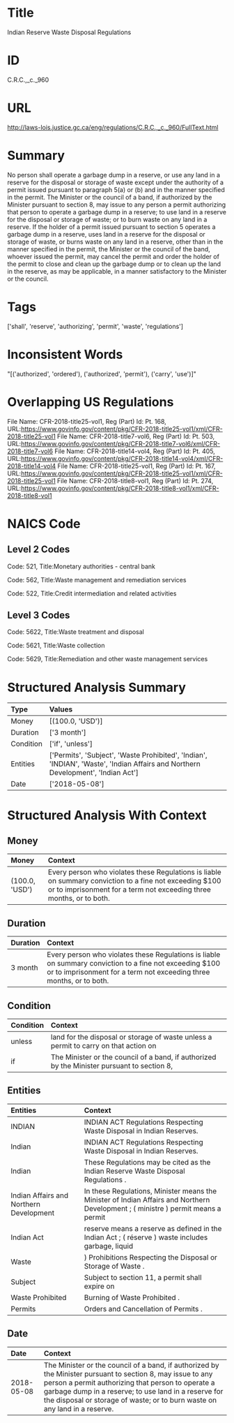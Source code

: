 # Title
Indian Reserve Waste Disposal Regulations


# ID
C.R.C.,_c._960

# URL
http://laws-lois.justice.gc.ca/eng/regulations/C.R.C.,_c._960/FullText.html


# Summary
No person shall operate a garbage dump in a reserve, or use any land in a reserve for the disposal or storage of waste except under the authority of a permit issued pursuant to paragraph 5(a) or (b) and in the manner specified in the permit.
The Minister or the council of a band, if authorized by the Minister pursuant to section 8, may issue to any person a permit authorizing that person to operate a garbage dump in a reserve; to use land in a reserve for the disposal or storage of waste; or to burn waste on any land in a reserve.
If the holder of a permit issued pursuant to section 5 operates a garbage dump in a reserve, uses land in a reserve for the disposal or storage of waste, or burns waste on any land in a reserve, other than in the manner specified in the permit, the Minister or the council of the band, whoever issued the permit, may cancel the permit and order the holder of the permit to close and clean up the garbage dump or to clean up the land in the reserve, as may be applicable, in a manner satisfactory to the Minister or the council.


# Tags
['shall', 'reserve', 'authorizing', 'permit', 'waste', 'regulations']


# Inconsistent Words
"[('authorized', 'ordered'), ('authorized', 'permit'), ('carry', 'use')]"


# Overlapping US Regulations
File Name: CFR-2018-title25-vol1, Reg (Part) Id: Pt. 168, URL:https://www.govinfo.gov/content/pkg/CFR-2018-title25-vol1/xml/CFR-2018-title25-vol1
File Name: CFR-2018-title7-vol6, Reg (Part) Id: Pt. 503, URL:https://www.govinfo.gov/content/pkg/CFR-2018-title7-vol6/xml/CFR-2018-title7-vol6
File Name: CFR-2018-title14-vol4, Reg (Part) Id: Pt. 405, URL:https://www.govinfo.gov/content/pkg/CFR-2018-title14-vol4/xml/CFR-2018-title14-vol4
File Name: CFR-2018-title25-vol1, Reg (Part) Id: Pt. 167, URL:https://www.govinfo.gov/content/pkg/CFR-2018-title25-vol1/xml/CFR-2018-title25-vol1
File Name: CFR-2018-title8-vol1, Reg (Part) Id: Pt. 274, URL:https://www.govinfo.gov/content/pkg/CFR-2018-title8-vol1/xml/CFR-2018-title8-vol1



# NAICS Code
## Level 2 Codes
Code: 521, Title:Monetary authorities - central bank

Code: 562, Title:Waste management and remediation services

Code: 522, Title:Credit intermediation and related activities




## Level 3 Codes
Code: 5622, Title:Waste treatment and disposal

Code: 5621, Title:Waste collection

Code: 5629, Title:Remediation and other waste management services







# Structured Analysis Summary
| Type      | Values                                                                                                                           |
|:----------|:---------------------------------------------------------------------------------------------------------------------------------|
| Money     | [(100.0, 'USD')]                                                                                                                 |
| Duration  | ['3 month']                                                                                                                      |
| Condition | ['if', 'unless']                                                                                                                 |
| Entities  | ['Permits', 'Subject', 'Waste Prohibited', 'Indian', 'INDIAN', 'Waste', 'Indian Affairs and Northern Development', 'Indian Act'] |
| Date      | ['2018-05-08']                                                                                                                   |


# Structured Analysis With Context
 


## Money
| Money          | Context                                                                                                                                                                        |
|:---------------|:-------------------------------------------------------------------------------------------------------------------------------------------------------------------------------|
| (100.0, 'USD') | Every person who violates these Regulations is liable on summary conviction to a fine not exceeding $100 or to imprisonment for a term not exceeding three months, or to both. |


## Duration
| Duration   | Context                                                                                                                                                                        |
|:-----------|:-------------------------------------------------------------------------------------------------------------------------------------------------------------------------------|
| 3 month    | Every person who violates these Regulations is liable on summary conviction to a fine not exceeding $100 or to imprisonment for a term not exceeding three months, or to both. |


## Condition
| Condition   | Context                                                                                      |
|:------------|:---------------------------------------------------------------------------------------------|
| unless      | land for the disposal or storage of waste unless a permit to carry on that action on         |
| if          | The Minister or the council of a band,  if authorized by the Minister pursuant to section 8, |


## Entities
| Entities                                | Context                                                                                                                             |
|:----------------------------------------|:------------------------------------------------------------------------------------------------------------------------------------|
| INDIAN                                  | INDIAN  ACT Regulations Respecting Waste Disposal in Indian Reserves.                                                               |
| Indian                                  | INDIAN ACT Regulations Respecting Waste Disposal in  Indian  Reserves.                                                              |
| Indian                                  | These Regulations may be cited as the   Indian  Reserve Waste Disposal Regulations .                                                |
| Indian Affairs and Northern Development | In these Regulations, Minister  means the Minister of  Indian Affairs and Northern Development ; ( ministre ) permit means a permit |
| Indian Act                              | reserve means a reserve as defined in the Indian Act ; ( réserve ) waste includes garbage, liquid                                   |
| Waste                                   | ) Prohibitions Respecting the Disposal or Storage of Waste .                                                                        |
| Subject                                 | Subject to section 11, a permit shall expire on                                                                                     |
| Waste Prohibited                        | Burning of  Waste Prohibited .                                                                                                      |
| Permits                                 | Orders and Cancellation of  Permits .                                                                                               |


## Date
| Date       | Context                                                                                                                                                                                                                                                                                                |
|:-----------|:-------------------------------------------------------------------------------------------------------------------------------------------------------------------------------------------------------------------------------------------------------------------------------------------------------|
| 2018-05-08 | The Minister or the council of a band, if authorized by the Minister pursuant to section 8, may issue to any person a permit authorizing that person to operate a garbage dump in a reserve; to use land in a reserve for the disposal or storage of waste; or to burn waste on any land in a reserve. |


